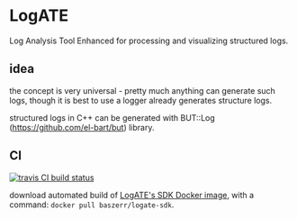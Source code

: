 # LogATE

Log Analysis Tool Enhanced for processing and visualizing structured logs.

## idea

the concept is very universal - pretty much anything can generate such logs,
though it is best to use a logger already generates structure logs.

structured logs in C++ can be generated with BUT::Log (https://github.com/el-bart/but) library.

## CI

[![travis CI build status](https://travis-ci.org/el-bart/LogATE.svg?branch=master)](https://travis-ci.org/el-bart/LogATE)

download automated build of [LogATE's SDK Docker image](https://hub.docker.com/r/baszerr/logate-sdk/), with a command: `docker pull baszerr/logate-sdk`.

